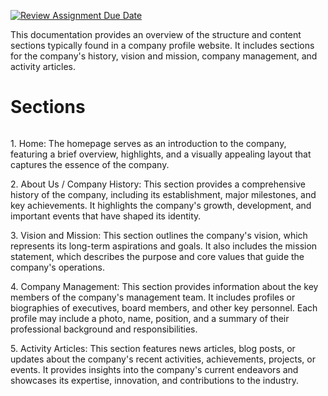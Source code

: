 [![Review Assignment Due Date](https://classroom.github.com/assets/deadline-readme-button-24ddc0f5d75046c5622901739e7c5dd533143b0c8e959d652212380cedb1ea36.svg)](https://classroom.github.com/a/f6dTnkNL)

<p>This documentation provides an overview of the structure and content sections typically found in a company profile website. It includes sections for the company's history, vision and mission, company management, and activity articles. </p>

<h1>Sections</h1>
<img src:"img/home.png">
<p>1. Home: The homepage serves as an introduction to the company, featuring a brief overview, highlights, and a visually appealing layout that captures the essence of the company.</p>

<p>2. About Us / Company History: This section provides a comprehensive history of the company, including its establishment, major milestones, and key achievements. It highlights the company's growth, development, and important events that have shaped its identity.</p>

<p>3. Vision and Mission: This section outlines the company's vision, which represents its long-term aspirations and goals. It also includes the mission statement, which describes the purpose and core values that guide the company's operations.</p>

<p>4. Company Management: This section provides information about the key members of the company's management team. It includes profiles or biographies of executives, board members, and other key personnel. Each profile may include a photo, name, position, and a summary of their professional background and responsibilities.</p>

<p>5. Activity Articles: This section features news articles, blog posts, or updates about the company's recent activities, achievements, projects, or events. It provides insights into the company's current endeavors and showcases its expertise, innovation, and contributions to the industry.</p>
